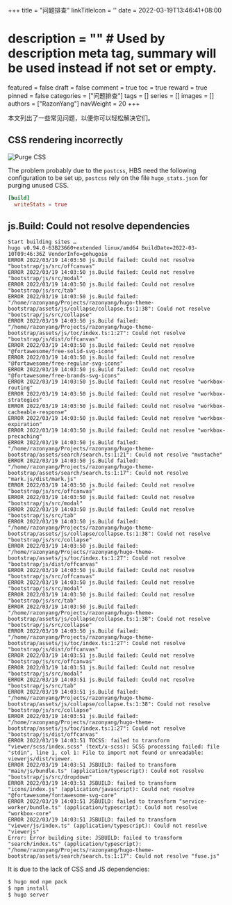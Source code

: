 +++
title = "问题排查"
linkTitleIcon = '<i class="fas fa-bug fa-fw"></i>'
date = 2022-03-19T13:46:41+08:00
# description = "" # Used by description meta tag, summary will be used instead if not set or empty.
featured = false
draft = false
comment = true
toc = true
reward = true
pinned = false
categories = ["问题排查"]
tags = []
series = []
images = []
authors = ["RazonYang"]
navWeight = 20
+++

本文列出了一些常见问题，以便你可以轻松解决它们。

<!--more-->

## CSS rendering incorrectly

![Purge CSS](https://imgur.com/JsEU5D8.png)

The problem probably due to the `postcss`, HBS need the following configuration to be set up, `postcss` rely on the file `hugo_stats.json` for purging unused CSS.

```toml {title="config/_default/config.toml"}
[build]
  writeStats = true
```

## js.Build: Could not resolve dependencies

```text
Start building sites … 
hugo v0.94.0-63B23660+extended linux/amd64 BuildDate=2022-03-10T09:46:36Z VendorInfo=gohugoio
ERROR 2022/03/19 14:03:50 js.Build failed: Could not resolve "bootstrap/js/src/offcanvas"
ERROR 2022/03/19 14:03:50 js.Build failed: Could not resolve "bootstrap/js/src/modal"
ERROR 2022/03/19 14:03:50 js.Build failed: Could not resolve "bootstrap/js/src/tab"
ERROR 2022/03/19 14:03:50 js.Build failed: "/home/razonyang/Projects/razonyang/hugo-theme-bootstrap/assets/js/collapse/collapse.ts:1:38": Could not resolve "bootstrap/js/src/collapse"
ERROR 2022/03/19 14:03:50 js.Build failed: "/home/razonyang/Projects/razonyang/hugo-theme-bootstrap/assets/js/toc/index.ts:1:27": Could not resolve "bootstrap/js/dist/offcanvas"
ERROR 2022/03/19 14:03:50 js.Build failed: Could not resolve "@fortawesome/free-solid-svg-icons"
ERROR 2022/03/19 14:03:50 js.Build failed: Could not resolve "@fortawesome/free-regular-svg-icons"
ERROR 2022/03/19 14:03:50 js.Build failed: Could not resolve "@fortawesome/free-brands-svg-icons"
ERROR 2022/03/19 14:03:50 js.Build failed: Could not resolve "workbox-routing"
ERROR 2022/03/19 14:03:50 js.Build failed: Could not resolve "workbox-strategies"
ERROR 2022/03/19 14:03:50 js.Build failed: Could not resolve "workbox-cacheable-response"
ERROR 2022/03/19 14:03:50 js.Build failed: Could not resolve "workbox-expiration"
ERROR 2022/03/19 14:03:50 js.Build failed: Could not resolve "workbox-precaching"
ERROR 2022/03/19 14:03:50 js.Build failed: "/home/razonyang/Projects/razonyang/hugo-theme-bootstrap/assets/search/search.ts:1:21": Could not resolve "mustache"
ERROR 2022/03/19 14:03:50 js.Build failed: "/home/razonyang/Projects/razonyang/hugo-theme-bootstrap/assets/search/search.ts:1:17": Could not resolve "mark.js/dist/mark.js"
ERROR 2022/03/19 14:03:50 js.Build failed: Could not resolve "bootstrap/js/src/offcanvas"
ERROR 2022/03/19 14:03:50 js.Build failed: Could not resolve "bootstrap/js/src/modal"
ERROR 2022/03/19 14:03:50 js.Build failed: Could not resolve "bootstrap/js/src/tab"
ERROR 2022/03/19 14:03:50 js.Build failed: "/home/razonyang/Projects/razonyang/hugo-theme-bootstrap/assets/js/collapse/collapse.ts:1:38": Could not resolve "bootstrap/js/src/collapse"
ERROR 2022/03/19 14:03:50 js.Build failed: "/home/razonyang/Projects/razonyang/hugo-theme-bootstrap/assets/js/toc/index.ts:1:27": Could not resolve "bootstrap/js/dist/offcanvas"
ERROR 2022/03/19 14:03:50 js.Build failed: Could not resolve "bootstrap/js/src/offcanvas"
ERROR 2022/03/19 14:03:50 js.Build failed: Could not resolve "bootstrap/js/src/modal"
ERROR 2022/03/19 14:03:50 js.Build failed: Could not resolve "bootstrap/js/src/tab"
ERROR 2022/03/19 14:03:50 js.Build failed: "/home/razonyang/Projects/razonyang/hugo-theme-bootstrap/assets/js/collapse/collapse.ts:1:38": Could not resolve "bootstrap/js/src/collapse"
ERROR 2022/03/19 14:03:50 js.Build failed: "/home/razonyang/Projects/razonyang/hugo-theme-bootstrap/assets/js/toc/index.ts:1:27": Could not resolve "bootstrap/js/dist/offcanvas"
ERROR 2022/03/19 14:03:51 js.Build failed: Could not resolve "bootstrap/js/src/offcanvas"
ERROR 2022/03/19 14:03:51 js.Build failed: Could not resolve "bootstrap/js/src/modal"
ERROR 2022/03/19 14:03:51 js.Build failed: Could not resolve "bootstrap/js/src/tab"
ERROR 2022/03/19 14:03:51 js.Build failed: "/home/razonyang/Projects/razonyang/hugo-theme-bootstrap/assets/js/collapse/collapse.ts:1:38": Could not resolve "bootstrap/js/src/collapse"
ERROR 2022/03/19 14:03:51 js.Build failed: "/home/razonyang/Projects/razonyang/hugo-theme-bootstrap/assets/js/toc/index.ts:1:27": Could not resolve "bootstrap/js/dist/offcanvas"
ERROR 2022/03/19 14:03:51 TOCSS: failed to transform "viewer/scss/index.scss" (text/x-scss): SCSS processing failed: file "stdin", line 1, col 1: File to import not found or unreadable: viewerjs/dist/viewer. 
ERROR 2022/03/19 14:03:51 JSBUILD: failed to transform "main/js/bundle.ts" (application/typescript): Could not resolve "bootstrap/js/src/dropdown"
ERROR 2022/03/19 14:03:51 JSBUILD: failed to transform "icons/index.js" (application/javascript): Could not resolve "@fortawesome/fontawesome-svg-core"
ERROR 2022/03/19 14:03:51 JSBUILD: failed to transform "service-worker/bundle.ts" (application/typescript): Could not resolve "workbox-core"
ERROR 2022/03/19 14:03:51 JSBUILD: failed to transform "viewer/js/index.ts" (application/typescript): Could not resolve "viewerjs"
Error: Error building site: JSBUILD: failed to transform "search/index.ts" (application/typescript): "/home/razonyang/Projects/razonyang/hugo-theme-bootstrap/assets/search/search.ts:1:17": Could not resolve "fuse.js"
```

It is due to the lack of CSS and JS dependencies:

```bash
$ hugo mod npm pack
$ npm install
$ hugo server
```
